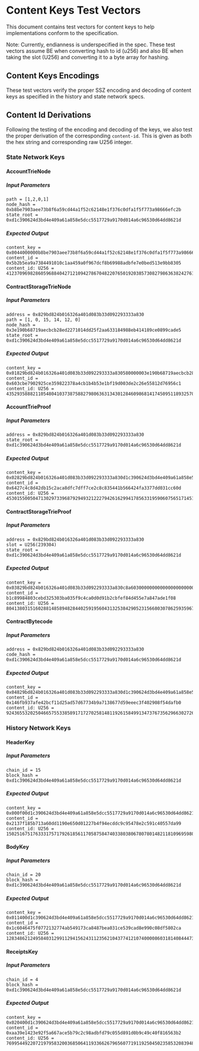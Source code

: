 # Content Keys Test Vectors

This document contains test vectors for content keys to help implementations conform to the specification. 

Note: Currently, endianness is underspecified in the spec. These test vectors
assume BE when converting hash to id (u256) and also BE when taking the slot
(U256) and converting it to a byte array for hashing.

## Content Keys Encodings

These test vectors verify the proper SSZ encoding and decoding of content keys
as specified in the history and state network specs.

## Content Id Derivations

Following the testing of the encoding and decoding of the keys, we also test the proper derivation
of the corresponding `content-id`. This is given as both the hex string and corresponding raw U256 integer.

### State Network Keys

#### AccountTrieNode

##### Input Parameters
```
path = [1,2,0,1]
node_hash = 0xb8be7903aee73b8f6a59cd44a1f52c62148e1f376c0dfa1f5f773a98666efc2b
state_root = 0xd1c390624d3bd4e409a61a858e5dcc5517729a9170d014a6c96530d64dd8621d
```

##### Expected Output
```
content_key = 0x0044000000b8be7903aee73b8f6a59cd44a1f52c62148e1f376c0dfa1f5f773a98666efc2bd1c390624d3bd4e409a61a858e5dcc5517729a9170d014a6c96530d64dd8621d01020001
content_id = 0x5b2b5ea9a7384491010c1aa459a0f967dcf8b69988adbfe7e0bed513e9bb8305
content_id: U256 = 41237096982860596884042712109427867048220765019203857308279863638242761605893
```

#### ContractStorageTrieNode

##### Input Parameters
```
address = 0x829bd824b016326a401d083b33d092293333a830
path = [1, 0, 15, 14, 12, 0]
node_hash = 0x3e190b68719aecbcb28ed2271014dd25f2aa633184988eb414189ce0899cade5
state_root = 0xd1c390624d3bd4e409a61a858e5dcc5517729a9170d014a6c96530d64dd8621d
```

##### Expected Output
```
content_key = 0x01829bd824b016326a401d083b33d092293333a830580000003e190b68719aecbcb28ed227i1014dd25f2aa633184988eb414189ce0899cade5d1c390624d3bd4e409a61a858e5dcc5517729a9170d014a6c96530d64dd8621d01000f0e0c00
content_id = 0x603cbe7902925ce359822378a4cb1b4b53e1bf19d003de2c26e55812d76956c1
content_id: U256 = 43529358882110548041037387588279806363134301284609868141745095118932570363585
```

#### AccountTrieProof

##### Input Parameters
```
address = 0x829bd824b016326a401d083b33d092293333a830
state_root = 0xd1c390624d3bd4e409a61a858e5dcc5517729a9170d014a6c96530d64dd8621d 
```

##### Expected Output
```
content_key = 0x02829bd824b016326a401d083b33d092293333a830d1c390624d3bd4e409a61a858e5dcc5517729a9170d014a6c96530d64dd8621d
content_id = 0x6427c4c8d42db15c2aca8dfc7dff7ce2c8c835441b566424fa3377dd031cc60d
content_id: U256 = 45301550050471302973396879294932122279426162994178563319590607565171451545101
```

#### ContractStorageTrieProof

##### Input Parameters
```
address = 0x829bd824b016326a401d083b33d092293333a830
slot = U256(239304)
state_root = 0xd1c390624d3bd4e409a61a858e5dcc5517729a9170d014a6c96530d64dd8621d
```

##### Expected Output
```
content_key = 0x03829bd824b016326a401d083b33d092293333a830c8a6030000000000000000000000000000000000000000000000000000000000d1c390624d3bd4e409a61a858e5dcc5517729a9170d014a6c96530d64dd8621d
content_id = b1c89984803cebd325303ba035f9c4ca0d0d91b2cbfef84d455e7a847ade1f08
content_id: U256 = 80413803151602881485894828440259195604313253842905231566803078625935967002376
```

#### ContractBytecode

##### Input Parameters
```
address = 0x829bd824b016326a401d083b33d092293333a830
code_hash = 0xd1c390624d3bd4e409a61a858e5dcc5517729a9170d014a6c96530d64dd8621d
```

##### Expected Output
```
content_key = 0x04829bd824b016326a401d083b33d092293333a830d1c390624d3bd4e409a61a858e5dcc5517729a9170d014a6c96530d64dd8621d
content_id = 0x146fb937afe42bcf11d25ad57d67734b9a7138677d59eeec3f402908f54dafb0
content_id: U256 = 9243655320250466575533858917172702581481192615849913473767356296630272634800
```

### History Network Keys

#### HeaderKey

##### Input Parameters
```
chain_id = 15
block_hash = 0xd1c390624d3bd4e409a61a858e5dcc5517729a9170d014a6c96530d64dd8621d
```

##### Expected Output
```
content_key = 0x000f00d1c390624d3bd4e409a61a858e5dcc5517729a9170d014a6c96530d64dd8621d
content_id = 0x2137f185b713a60dd1190e650d01227b4f94ecddc9c95478e2c591c40557da99
content_id: U256 = 15025167517633317571792618561170587584740338038067807801482118109695980329625
```

#### BodyKey

##### Input Parameters
```
chain_id = 20
block_hash = 0xd1c390624d3bd4e409a61a858e5dcc5517729a9170d014a6c96530d64dd8621d
```

##### Expected Output
```
content_key = 0x011400d1c390624d3bd4e409a61a858e5dcc5517729a9170d014a6c96530d64dd8621d
content_id = 0x1c6046475f0772132774ab549173ca8487bea031ce539cad8e990c08df5802ca
content_id: U256 = 12834862124958403129911294156243112356210437741210740000860318140844473844426
```

#### ReceiptsKey

##### Input Parameters
```
chain_id = 4
block_hash = 0xd1c390624d3bd4e409a61a858e5dcc5517729a9170d014a6c96530d64dd8621d
```

##### Expected Output
```
content_key = 0x020400d1c390624d3bd4e409a61a858e5dcc5517729a9170d014a6c96530d64dd8621d
content_id = 0xaa39e1423e92f5a667ace5b79c2c98adbfd79c055d891d0b9c49c40f816563b2
content_id: U256 = 76995449220721979583200368506411933662679656077191192504502358532083948020658
```

